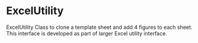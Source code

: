 # ExcelUtility
ExcelUtility Class to clone a template sheet and add 4 figures to each sheet. This interface is developed as part of larger Excel utility interface. 
